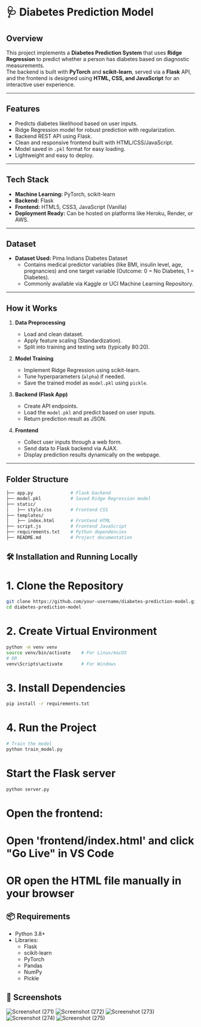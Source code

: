 # 🩺 Diabetes Prediction Model

## Overview
This project implements a **Diabetes Prediction System** that uses **Ridge Regression** to predict whether a person has diabetes based on diagnostic measurements.  
The backend is built with **PyTorch** and **scikit-learn**, served via a **Flask** API, and the frontend is designed using **HTML, CSS, and JavaScript** for an interactive user experience.

---

## Features
- Predicts diabetes likelihood based on user inputs.
- Ridge Regression model for robust prediction with regularization.
- Backend REST API using Flask.
- Clean and responsive frontend built with HTML/CSS/JavaScript.
- Model saved in `.pkl` format for easy loading.
- Lightweight and easy to deploy.

---

## Tech Stack
- **Machine Learning:** PyTorch, scikit-learn
- **Backend:** Flask
- **Frontend:** HTML5, CSS3, JavaScript (Vanilla)
- **Deployment Ready:** Can be hosted on platforms like Heroku, Render, or AWS.

---

## Dataset
- **Dataset Used:** Pima Indians Diabetes Dataset  
  - Contains medical predictor variables (like BMI, insulin level, age, pregnancies) and one target variable (Outcome: 0 = No Diabetes, 1 = Diabetes).
  - Commonly available via Kaggle or UCI Machine Learning Repository.

---

## How it Works

1. **Data Preprocessing**
   - Load and clean dataset.
   - Apply feature scaling (Standardization).
   - Split into training and testing sets (typically 80:20).

2. **Model Training**
   - Implement Ridge Regression using scikit-learn.
   - Tune hyperparameters (`alpha`) if needed.
   - Save the trained model as `model.pkl` using `pickle`.

3. **Backend (Flask App)**
   - Create API endpoints.
   - Load the `model.pkl` and predict based on user inputs.
   - Return prediction result as JSON.

4. **Frontend**
   - Collect user inputs through a web form.
   - Send data to Flask backend via AJAX.
   - Display prediction results dynamically on the webpage.

---

## Folder Structure
```bash
├── app.py              # Flask backend
├── model.pkl           # Saved Ridge Regression model
├── static/
│   ├── style.css       # Frontend CSS
├── templates/
│   ├── index.html      # Frontend HTML
├── script.js           # Frontend JavaScript
├── requirements.txt    # Python dependencies
├── README.md           # Project documentation
```
## 🛠️ Installation and Running Locally


# 1. Clone the Repository
```bash
git clone https://github.com/your-username/diabetes-prediction-model.git
cd diabetes-prediction-model
```

# 2. Create Virtual Environment
```bash
python -m venv venv
source venv/bin/activate    # For Linux/macOS
# OR
venv\Scripts\activate       # For Windows
```

# 3. Install Dependencies
```bash
pip install -r requirements.txt
```

# 4. Run the Project
```bash
# Train the model
python train_model.py
```

# Start the Flask server
```bash
python server.py
```

# Open the frontend:
# Open 'frontend/index.html' and click "Go Live" in VS Code
# OR open the HTML file manually in your browser



## 📦 Requirements

* Python 3.8+
* Libraries:
  * Flask
  * scikit-learn
  * PyTorch
  * Pandas
  * NumPy
  * Pickle

## 📸 Screenshots

![Screenshot (271)](https://github.com/user-attachments/assets/d46915de-11f9-4cba-b627-ab01f9b5ad0f)
![Screenshot (272)](https://github.com/user-attachments/assets/9da9d639-eb31-4ae5-8d3e-9085a007276b)
![Screenshot (273)](https://github.com/user-attachments/assets/dbb4cb82-5ee8-410f-9c02-5a38912bba61)
![Screenshot (274)](https://github.com/user-attachments/assets/9ad75fb4-be60-475d-9419-ee1e3bc7cf60)
![Screenshot (275)](https://github.com/user-attachments/assets/0f8e410d-6f43-4aa3-8cc4-fc59dab89f13)

